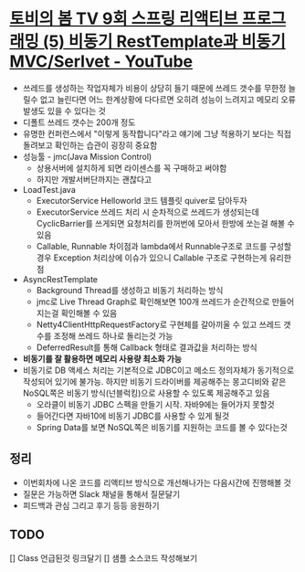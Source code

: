 # [토비의 봄 TV 9회 스프링 리액티브 프로그래밍 (5) 비동기 RestTemplate과 비동기 MVC/Serlvet - YouTube](https://youtu.be/ExUfZkh7Puk)

* 쓰레드를 생성하는 작업자체가 비용이 상당히 들기 때문에 쓰레드 갯수를 무한정 늘릴수 없고 늘린다면 어느 한계상황에 다다르면 오히려 성능이 느려지고 메모리 오류발생도 있을 수 있다는 것
* 디폴트 쓰레드 갯수는 200개 정도
* 유명한 컨퍼런스에서 "이렇게 동작합니다"라고 얘기에 그냥 적용하기 보다는 직접 돌려보고 확인하는 습관이 굉장히 중요함
* 성능툴 - jmc(Java Mission Control)
	* 상용서버에 설치하게 되면 라이센스를 꼭 구매하고 써야함
	* 하지만 개발서버단까지는 괜찮다고 
* LoadTest.java 
	* ExecutorService Helloworld 코드 템플릿 quiver로 담아두자
	* ExecutorService 쓰레드 처리 시 순차적으로 쓰레드가 생성되는데 CyclicBarrier를 쓰게되면 요청처리를 한꺼번에 모아서 한방에 쏘는걸 해볼 수 있음
	* Callable, Runnable 차이점과 lambda에서 Runnable구조로 코드를 구성할 경우 Exception 처리상에 이슈가 있으니 Callable 구조로 구현하는게 유리한점 
* AsyncRestTemplate
	* Background Thread를 생성하고 비동기 처리하는 방식
	* jmc로 Live Thread Graph로 확인해보면 100개 쓰레드가 순간적으로 만들어지는걸 확인해볼 수 있음
	* Netty4ClientHttpRequestFactory로 구현체를 갈아끼울 수 있고 쓰레드 갯수를 조정해 쓰레드 하나로 돌리는것 가능
	* DeferredResult를 통해 Callback 형태로 결과값을 처리하는 방식
* **비동기를 잘 활용하면 메모리 사용량 최소화 가능**
* 비동기로 DB 액세스 처리는 기본적으로 JDBC이고 메소드 정의자체가 동기적으로 작성되어 있기에 불가능. 하지만 비동기 드라이버를 제공해주는 몽고디비와 같은 NoSQL쪽은 비동기 방식(넌블럭킹)으로 사용할 수 있도록 제공해주고 있음
	* 오라클이 비동기 JDBC 스펙을 만들기 시작. 자바9에는 들어가지 못할것
	* 들어간다면 자바10에 비동기 JDBC를 사용할 수 있게 될것
	* Spring Data를 보면 NoSQL쪽은 비동기를 지원하는 코드를 볼 수 있다는것

## 정리

* 이번회차에 나온 코드를 리액티브 방식으로 개선해나가는 다음시간에 진행해볼 것
* 질문은 가능하면 Slack 채널을 통해서 질문달기
* 피드백과 관심 그리고 후기 등등 응원하기

## TODO

[] Class 언급된것 링크달기
[] 샘플 소스코드 작성해보기